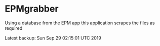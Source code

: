 # EPMgrabber
Using a database from the EPM app this application scrapes the files as required


Latest backup: Sun Sep 29 02:15:01 UTC 2019
